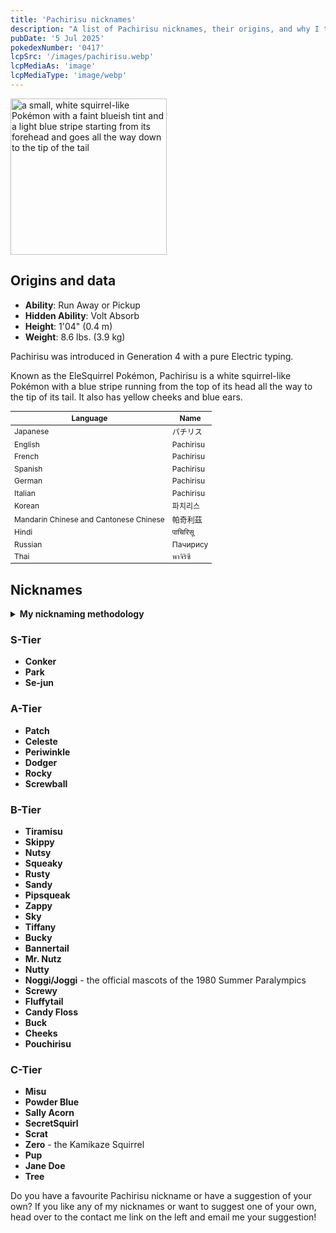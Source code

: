 ```yaml
---
title: 'Pachirisu nicknames'
description: "A list of Pachirisu nicknames, their origins, and why I think they're cool."
pubDate: '5 Jul 2025'
pokedexNumber: '0417'
lcpSrc: '/images/pachirisu.webp'
lcpMediaAs: 'image'
lcpMediaType: 'image/webp'
---
```


<div class="img-center">
	<picture>
		<source srcset="/images/pachirisu.webp" type="image/webp">
		<img src="/images/pachirisu.jpg" width="250px" height="250px" alt="a small, white squirrel-like Pokémon with a faint blueish tint and a light blue stripe starting from its forehead and goes all the way down to the tip of the tail">
	</picture>
</div>

## Origins and data

<div class="room-box">
	<div class="room-box-left">
		<ul>
			<li><strong>Ability</strong>: Run Away or Pickup</li>
			<li><strong>Hidden Ability</strong>: Volt Absorb</li>
			<li><strong>Height</strong>: 1'04" (0.4 m)</li>
			<li><strong>Weight</strong>: 8.6 lbs. (3.9 kg)</li>
		</ul>
		<p>Pachirisu was introduced in Generation 4 with a pure Electric typing.</p>
		<p>Known as the EleSquirrel Pokémon, Pachirisu is a white squirrel-like Pokémon with a blue stripe running from the top of its head all the way to the tip of its tail. It also has yellow cheeks and blue ears.</p>
	</div>
	<div class="room-box-right">
		<table class="room-table" style="font-size:12px">
			<thead>
				<tr>
					<th>Language</th>
					<th>Name</th>
				</tr>
			</thead>
			<tbody>
				<tr>
					<td>Japanese</td>
					<td><span lang="ja">パチリス</span></td>
				</tr>
				<tr>
					<td>English</td>
					<td>Pachirisu</td>
				</tr>
				<tr>
					<td>French</td>
					<td><span lang="fr">Pachirisu</span></td>
				</tr>
				<tr>
					<td>Spanish</td>
					<td>Pachirisu</td>
				</tr>
				<tr>
					<td>German</td>
					<td><span lang="de">Pachirisu</span></td>
				</tr>
				<tr>
					<td>Italian</td>
					<td>Pachirisu</td>
				</tr>
				<tr>
					<td>Korean</td>
					<td><span lang="ko">파치리스</span></td>
				</tr>
				<tr>
					<td>Mandarin Chinese and Cantonese Chinese</td>
					<td><span lang="zh">帕奇利茲</span></td>
				</tr>
				<tr>
					<td>Hindi</td>
					<td><span lang="hi">पाचिरिसू</span></td>
				</tr>
				<tr>
					<td>Russian</td>
					<td><span lang="hi">Пачирису</span></td>
				</tr>
				<tr>
					<td>Thai</td>
					<td><span lang="th">พาจิริซึ</span></td>
				</tr>
			</tbody>
		</table>
	</div>
</div>

## Nicknames

<section class="deets">
	<details>
	<summary><strong>My nicknaming methodology</strong></summary>
	<ul>
		<li>I rank nicknames by lettered tiers: S, A, B, C, and D. S is the best and D is the worst.</li>
	</ul>
	</details>
</section>

### S-Tier

* **Conker**
* **Park**
* **Se-jun**

### A-Tier

* **Patch**
* **Celeste**
* **Periwinkle**
* **Dodger**
* **Rocky**
* **Screwball**

### B-Tier

* **Tiramisu**
* **Skippy**
* **Nutsy**
* **Squeaky**
* **Rusty**
* **Sandy**
* **Pipsqueak**
* **Zappy**
* **Sky**
* **Tiffany**
* **Bucky**
* **Bannertail**
* **Mr. Nutz**
* **Nutty**
* **Noggi/Joggi** - the official mascots of the 1980 Summer Paralympics
* **Screwy**
* **Fluffytail**
* **Candy Floss**
* **Buck**
* **Cheeks**
* **Pouchirisu**

### C-Tier

* **Misu**
* **Powder Blue**
* **Sally Acorn**
* **SecretSquirl**
* **Scrat**
* **Zero** - the Kamikaze Squirrel
* **Pup**
* **Jane Doe**
* **Tree**	

Do you have a favourite Pachirisu nickname or have a suggestion of your own? If you like any of my nicknames or want to suggest one of your own, head over to the contact me link on the left and email me your suggestion!